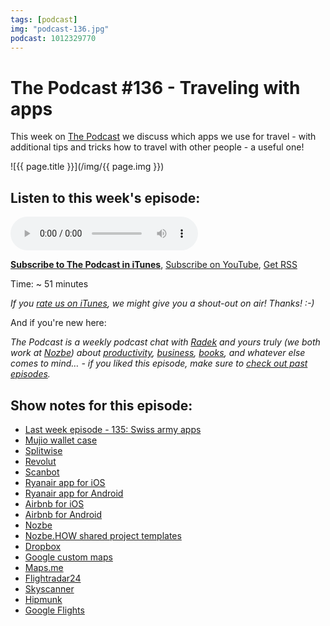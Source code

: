 ```yaml
---
tags: [podcast]
img: "podcast-136.jpg"
podcast: 1012329770
---
```


# The Podcast #136 - Traveling with apps

This week on [The Podcast][p] we discuss which apps we use for travel - with additional tips and tricks how to travel with other people - a useful one!

<!--More-->

![{{ page.title }}](/img/{{ page.img }})

## Listen to this week's episode:

<audio controls>
<source src="https://files.nozbe.com/podcast/136.mp3" type="audio/mpeg">
</audio>

**[Subscribe to The Podcast in iTunes][i]**, [Subscribe on YouTube][y], [Get RSS][rss]

Time: ~ 51 minutes

*If you [rate us on iTunes][i], we might give you a shout-out on air! Thanks! :-)*

And if you're new here:

*The Podcast is a weekly podcast chat with [Radek][r] and yours truly (we both work at [Nozbe][n]) about [productivity](/productivity), [business](/business), [books](/books), and whatever else comes to mind… - if you liked this episode, make sure to [check out past episodes](/podcast).*

## Show notes for this episode:

  * [Last week episode - 135: Swiss army apps](/podcast-135)
  * [Mujio wallet case](https://www.mujjo.com/cases/full-leather-wallet-case-for-iphone-x-black)
  * [Splitwise](https://www.splitwise.com/)
  * [Revolut](https://www.revolut.com/)
  * [Scanbot](https://scanbot.io/en/index.html)
  * [Ryanair app for iOS](https://itunes.apple.com/us/app/ryanair/id504270602?mt=8)
  * [Ryanair app for Android](https://play.google.com/store/apps/details?id=com.ryanair.cheapflights&hl=en)
  * [Airbnb for iOS](https://itunes.apple.com/gb/app/airbnb/id401626263?mt=8)
  * [Airbnb for Android](https://play.google.com/store/apps/details?id=com.airbnb.android&hl=en)
  * [Nozbe](https://nozbe.com/)
  * [Nozbe.HOW shared project templates](https://how.nozbe.com/)
  * [Dropbox](https://www.dropbox.com/)
  * [Google custom maps](https://www.google.com/maps/about/mymaps/)
  * [Maps.me](https://maps.me/)
  * [Flightradar24](https://www.flightradar24.com/)
  * [Skyscanner](https://www.skyscanner.pl/)
  * [Hipmunk](https://www.hipmunk.com/)
  * [Google Flights](https://www.google.com/flights/)

[y]: https://michael.gratis/thepodcastyt
[rss]: https://thepodcast.fm/episodes?format=RSS
[e]: /podcast-136

[p]: /podcast
[n]: https://nozbe.com/?a=mike
[r]: https://michael.gratis/radex
[i]: https://michael.gratis/thepodcast
[o]: https://michael.gratis/ipadonly

